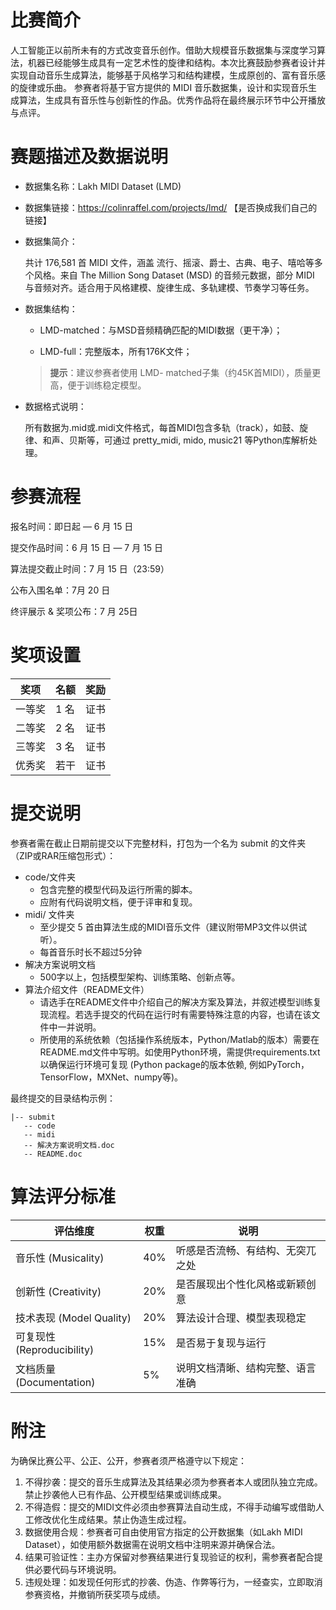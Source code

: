# 比赛简介

人工智能正以前所未有的方式改变音乐创作。借助大规模音乐数据集与深度学习算法，机器已经能够生成具有一定艺术性的旋律和结构。本次比赛鼓励参赛者设计并实现自动音乐生成算法，能够基于风格学习和结构建模，生成原创的、富有音乐感的旋律或乐曲。 参赛者将基于官方提供的 MIDI 音乐数据集，设计和实现音乐生成算法，生成具有音乐性与创新性的作品。优秀作品将在最终展示环节中公开播放与点评。

# 赛题描述及数据说明

- 数据集名称：Lakh MIDI Dataset (LMD)

- 数据集链接：https://colinraffel.com/projects/lmd/ 【是否换成我们自己的链接】

- 数据集简介：

  共计 176,581 首 MIDI 文件，涵盖 流行、摇滚、爵士、古典、电子、嘻哈等多个风格。来自 The Million Song Dataset (MSD) 的音频元数据，部分 MIDI 与音频对齐。适合用于风格建模、旋律生成、多轨建模、节奏学习等任务。

- 数据集结构：

  - LMD-matched：与MSD音频精确匹配的MIDI数据（更干净）；

  - LMD-full：完整版本，所有176K文件；

  > **提示**：建议参赛者使用 LMD- matched子集（约45K首MIDI），质量更高，便于训练稳定模型。

- 数据格式说明：

  所有数据为.mid或.midi文件格式，每首MIDI包含多轨（track），如鼓、旋律、和声、贝斯等，可通过 pretty_midi, mido, music21 等Python库解析处理。

# 参赛流程

报名时间：即日起 — 6 月 15 日

提交作品时间：6 月 15 日 — 7 月 15 日

算法提交截止时间：7 月 15 日（23:59）

公布入围名单：7月 20 日

终评展示 & 奖项公布：7 月 25日

# 奖项设置

| 奖项   | 名额 | 奖励 |
| ------ | ---- | ---- |
| 一等奖 | 1 名 | 证书 |
| 二等奖 | 2 名 | 证书 |
| 三等奖 | 3 名 | 证书 |
| 优秀奖 | 若干 | 证书 |

# 提交说明

参赛者需在截止日期前提交以下完整材料，打包为一个名为 submit 的文件夹（ZIP或RAR压缩包形式）：

- code/文件夹
  - 包含完整的模型代码及运行所需的脚本。
  - 应附有代码说明文档，便于评审和复现。
- midi/ 文件夹
  - 至少提交 5 首由算法生成的MIDI音乐文件（建议附带MP3文件以供试听）。
  - 每首音乐时长不超过5分钟
- 解决方案说明文档
  - 500字以上，包括模型架构、训练策略、创新点等。
- 算法介绍文件（README文件）
  - 请选手在README文件中介绍自己的解决方案及算法，并叙述模型训练复现流程。若选手提交的代码在运行时有需要特殊注意的内容，也请在该文件中一并说明。
  - 所使用的系统依赖（包括操作系统版本，Python/Matlab的版本）需要在README.md文件中写明。如使用Python环境，需提供requirements.txt以确保运行环境可复现 (Python package的版本依赖, 例如PyTorch，TensorFlow，MXNet、numpy等)。

最终提交的目录结构示例：

```
|-- submit
   -- code
   -- midi
   -- 解决方案说明文档.doc
   -- README.doc
```

# 算法评分标准

| 评估维度                   | 权重 | 说明                             |
| -------------------------- | ---- | -------------------------------- |
| 音乐性 (Musicality)        | 40%  | 听感是否流畅、有结构、无突兀之处 |
| 创新性 (Creativity)        | 20%  | 是否展现出个性化风格或新颖创意   |
| 技术表现 (Model Quality)   | 20%  | 算法设计合理、模型表现稳定       |
| 可复现性 (Reproducibility) | 15%  | 是否易于复现与运行               |
| 文档质量 (Documentation)   | 5%   | 说明文档清晰、结构完整、语言准确 |

# 附注

为确保比赛公平、公正、公开，参赛者须严格遵守以下规定：

1. 不得抄袭：提交的音乐生成算法及其结果必须为参赛者本人或团队独立完成。禁止抄袭他人已有作品、公开模型结果或训练成果。
2. 不得造假：提交的MIDI文件必须由参赛算法自动生成，不得手动编写或借助人工修改优化生成结果。禁止伪造生成过程。
3. 数据使用合规：参赛者可自由使用官方指定的公开数据集（如Lakh MIDI Dataset），如使用额外数据需在说明文档中注明来源并确保合法。
4. 结果可验证性：主办方保留对参赛结果进行复现验证的权利，需参赛者配合提供必要代码与环境说明。
5. 违规处理：如发现任何形式的抄袭、伪造、作弊等行为，一经查实，立即取消参赛资格，并撤销所获奖项与成绩。
